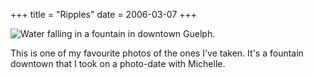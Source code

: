 +++
title = "Ripples"
date = 2006-03-07
+++

![Water falling in a fountain in downtown Guelph.](http://www.aphoenix.ca/photoblog/photos/Ripples.jpg)

This is one of my favourite photos of the ones I've taken. It's a fountain downtown that I took on a photo-date with Michelle.
